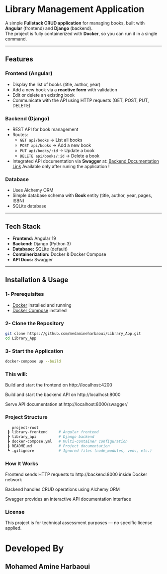 # Library Management Application

A simple **Fullstack CRUD application** for managing books, built with **Angular** (frontend) and **Django** (backend).  
The project is fully containerized with **Docker**, so you can run it in a single command.

---

## Features

### Frontend (Angular)
- Display the list of books (title, author, year)
- Add a new book via a **reactive form** with validation
- Edit or delete an existing book
- Communicate with the API using HTTP requests (GET, POST, PUT, DELETE)

### Backend (Django)
- REST API for book management
- Routes:
  - `GET api/books` → List all books
  - `POST api/books` → Add a new book
  - `PUT api/books/:id` → Update a book
  - `DELETE api/books/:id` → Delete a book
- Integrated API documentation via **Swagger** at:
[Backend Documentation Link](http://127.0.0.1:8000/swagger/)
Available only after runing the application !


### Database
- Uses Alchemy ORM
- Simple database schema with **Book** entity (title, author, year, pages, ISBN)
- SQLite database

---

## Tech Stack
- **Frontend:** Angular 19
- **Backend:** Django (Python 3)
- **Database:** SQLite (default)
- **Containerization:** Docker & Docker Compose
- **API Docs:** Swagger

---

## Installation & Usage

### 1️- Prerequisites
- [Docker](https://www.docker.com/) installed and running  
- [Docker Compose](https://docs.docker.com/compose/) installed

### 2️- Clone the Repository
```bash
git clone https://github.com/medamineharbaoui/Library_App.git
cd Library_App
```
### 3️- Start the Application
```bash
docker-compose up --build
```

### This will:

Build and start the frontend on http://localhost:4200

Build and start the backend API on http://localhost:8000

Serve API documentation at http://localhost:8000/swagger/

### Project Structure

```bash
   project-root
 ┣ library-frontend     # Angular frontend
 ┣ library_api          # Django backend
 ┣ docker-compose.yml   # Multi-container configuration
 ┣ README.md            # Project documentation
 ┗ .gitignore           # Ignored files (node_modules, venv, etc.)

```

### How It Works

Frontend sends HTTP requests to http://backend:8000 inside Docker network

Backend handles CRUD operations using Alchemy ORM

Swagger provides an interactive API documentation interface

### License

This project is for technical assessment purposes — no specific license applied.

# Developed By 
## Mohamed Amine Harbaoui